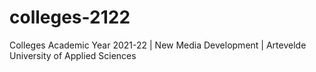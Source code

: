# colleges-2122
Colleges Academic Year 2021-22 | New Media Development | Artevelde University of Applied Sciences
